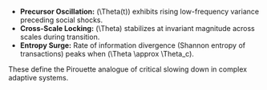 * **Precursor Oscillation:** (\Theta(t)) exhibits rising low-frequency variance preceding social shocks.
* **Cross-Scale Locking:** (\Theta) stabilizes at invariant magnitude across scales during transition.
* **Entropy Surge:** Rate of information divergence (Shannon entropy of transactions) peaks when (\Theta \approx \Theta_c).

These define the Pirouette analogue of critical slowing down in complex adaptive systems.